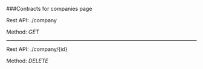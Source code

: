 ###Contracts for companies page

Rest API: ./company

Method: *GET*

---

Rest API: ./company/{id}

Method: *DELETE*




